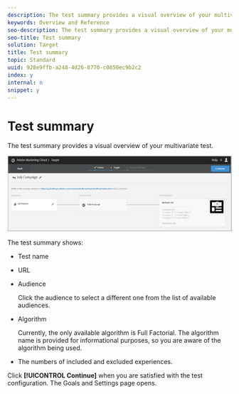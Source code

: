 ```yaml
---
description: The test summary provides a visual overview of your multivariate test.
keywords: Overview and Reference
seo-description: The test summary provides a visual overview of your multivariate test.
seo-title: Test summary
solution: Target
title: Test summary
topic: Standard
uuid: 928e9ffb-a248-4d26-8770-c0850ec9b2c2
index: y
internal: n
snippet: y
---
```


# Test summary

The test summary provides a visual overview of your multivariate test.

 ![](assets/summary2.png)

The test summary shows:

* Test name 
* URL 
* Audience

  Click the audience to select a different one from the list of available audiences. 
* Algorithm

  Currently, the only available algorithm is Full Factorial. The algorithm name is provided for informational purposes, so you are aware of the algorithm being used. 
* The numbers of included and excluded experiences.

Click **[!UICONTROL Continue]** when you are satisfied with the test configuration. The Goals and Settings page opens. 
